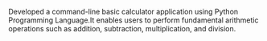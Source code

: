 Developed a command-line basic calculator application using Python Programming Language.It enables users to perform fundamental arithmetic operations such as addition, subtraction, multiplication, and division.

